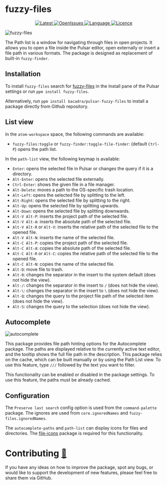 # fuzzy-files

<p align="center">
  <a href="https://github.com/bacadra/pulsar-fuzzy-files/tags">
  <img src="https://img.shields.io/github/v/tag/bacadra/pulsar-fuzzy-files?style=for-the-badge&label=Latest&color=blue" alt="Latest">
  </a>
  <a href="https://github.com/bacadra/pulsar-fuzzy-files/issues">
  <img src="https://img.shields.io/github/issues-raw/bacadra/pulsar-fuzzy-files?style=for-the-badge&color=blue" alt="OpenIssues">
  </a>
  <a href="https://github.com/bacadra/pulsar-fuzzy-files/blob/master/package.json">
  <img src="https://img.shields.io/github/languages/top/bacadra/pulsar-fuzzy-files?style=for-the-badge&color=blue" alt="Language">
  </a>
  <a href="https://github.com/bacadra/pulsar-fuzzy-files/blob/master/LICENSE">
  <img src="https://img.shields.io/github/license/bacadra/pulsar-fuzzy-files?style=for-the-badge&color=blue" alt="Licence">
  </a>
</p>

![fuzzy-files](https://github.com/bacadra/pulsar-fuzzy-files/raw/master/assets/fuzzy-files.png)

The Path list is a window for navigating through files in open projects. It allows you to open a file inside the Pulsar editor, open externally or insert a file path in various formats. The package is designed as replacement of built-in `fuzzy-finder`.

## Installation

To install `fuzzy-files` search for [fuzzy-files](https://web.pulsar-edit.dev/packages/fuzzy-files) in the Install pane of the Pulsar settings or run `ppm install fuzzy-files`.

Alternatively, run `ppm install bacadra/pulsar-fuzzy-files` to install a package directly from Github repository.

## List view

In the `atom-workspace` space, the following commands are available:

* `fuzzy-files:toggle` or `fuzzy-finder:toggle-file-finder`: (default `Ctrl-P`) opens the path list.

In the `path-list` view, the following keymap is available:

* `Enter`: opens the selected file in Pulsar or changes the query if it is a directory.
* `Alt-Enter`: opens the selected file externally.
* `Ctrl-Enter`: shows the given file in a file manager.
* `Alt-Delete`: moves a path to the OS-specific trash location.
* `Alt-Left`: opens the selected file by splitting to the left.
* `Alt-Right`: opens the selected file by splitting to the right.
* `Alt-Up`: opens the selected file by splitting upwards.
* `Alt-Down`: opens the selected file by splitting downwards.
* `Alt-V Alt-P`: inserts the project path of the selected file.
* `Alt-V Alt-A`: inserts the absolute path of the selected file.
* `Alt-V Alt-R` or `Alt-V`: inserts the relative path of the selected file to the opened file.
* `Alt-V Alt-N`: inserts the name of the selected file.
* `Alt-C Alt-P`: copies the project path of the selected file.
* `Alt-C Alt-A`: copies the absolute path of the selected file.
* `Alt-C Alt-R` or `Alt-C`: copies the relative path of the selected file to the opened file.
* `Alt-C Alt-N`: copies the name of the selected file.
* `Alt-D`: move file to trash.
* `Alt-0`: changes the separator in the insert to the system default (does not hide the view).
* `Alt-/`: changes the separator in the insert to `/` (does not hide the view).
* `Alt-\`: changes the separator in the insert to `\` (does not hide the view).
* `Alt-Q`: changes the query to the project file path of the selected item (does not hide the view).
* `Alt-S`: changes the query to the selection (does not hide the view).

## Autocomplete

![autocomplete](https://github.com/bacadra/pulsar-fuzzy-files/raw/master/assets/autocomplete.png)

This package provides file path hinting options for the Autocomplete package. The paths are displayed relative to the currently active text editor, and the tooltip shows the full file path in the description. This package relies on the cache, which can be built manually or by using the Path List view. To use this feature, type `///` followed by the text you want to filter.

This functionality can be enabled or disabled in the package settings. To use this feature, the paths must be already cached.

## Configuration

The `Preserve last search` config option is used from the `command-palette` package. The ignores are used from `core.ignoredNames` and `fuzzy-files.ignoredNames`.

The `autocomplete-paths` and `path-list` can display icons for files and directories. The [file-icons](https://github.com/file-icons/atom) package is required for this functionality.

# Contributing [🍺](https://www.buymeacoffee.com/asiloisad)

If you have any ideas on how to improve the package, spot any bugs, or would like to support the development of new features, please feel free to share them via GitHub.
